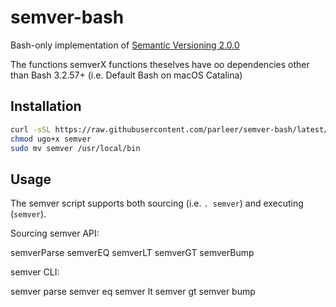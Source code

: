 # semver-bash

Bash-only implementation of [Semantic Versioning 2.0.0](https://semver.org/spec/v2.0.0.html)

The functions semverX functions theselves have oo dependencies other than Bash 3.2.57+ (i.e. Default Bash on macOS Catalina)



## Installation


```bash
curl -sSL https://raw.githubusercontent.com/parleer/semver-bash/latest/semver -o semver
chmod ugo+x semver
sudo mv semver /usr/local/bin
```


## Usage

The semver script supports both sourcing (i.e. `. semver`) and executing (`semver`).

Sourcing semver API:

semverParse 
semverEQ
semverLT
semverGT
semverBump


semver CLI:

semver parse
semver eq
semver lt
semver gt
semver bump

